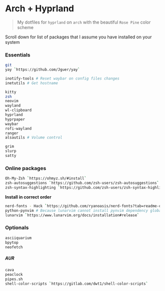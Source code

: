 # Arch + Hyprland

> My dotfiles for `hyprland` on `arch` with the beautiful `Rose Pine` color scheme

Scroll down for list of packages that I assume you have installed on your system

### Essentials

```sh
git
yay `https://github.com/Jguer/yay`

inotify-tools # Reset waybar on config files changes
inetutils # Get hostname

kitty
zsh
neovim
wayland
wl-clipboard
hyprland
hyprpaper
waybar
rofi-wayland
ranger
alsautils # Volume control

grim
slurp
satty
```

### Online packages

```sh
Oh-My-Zsh `https://ohmyz.sh/#install`
zsh-autosuggestions `https://github.com/zsh-users/zsh-autosuggestions`
zsh-syntax-highlighting `https://github.com/zsh-users/zsh-syntax-highlighting`
```

**Install in correct order**

```sh
nerd-fonts - Hack `https://github.com/ryanoasis/nerd-fonts?tab=readme-ov-file#option-9-clone-the-repo`
python-pynvim # Because lunarvim cannot install pynvim dependency globally
lunarvim `https://www.lunarvim.org/docs/installation#release`
```

### Optionals

```sh
asciiquarium
bpytop
neofetch
```

##### AUR

```sh
cava
peaclock
pipes.sh
shell-color-scripts `https://gitlab.com/dwt1/shell-color-scripts`
```

